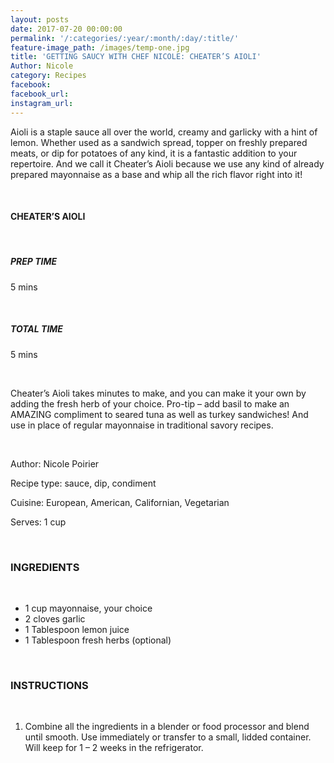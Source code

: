 ```yaml
---
layout: posts
date: 2017-07-20 00:00:00
permalink: '/:categories/:year/:month/:day/:title/'
feature-image_path: /images/temp-one.jpg
title: 'GETTING SAUCY WITH CHEF NICOLE: CHEATER’S AIOLI'
Author: Nicole
category: Recipes
facebook:
facebook_url:
instagram_url:
---
```


Aioli is a staple sauce all over the world, creamy and garlicky with a hint of lemon. Whether used as a sandwich spread, topper on freshly prepared meats, or dip for potatoes of any kind, it is a fantastic addition to your repertoire. And we call it Cheater’s Aioli because we use any kind of already prepared mayonnaise as a base and whip all the rich flavor right into it!

&nbsp;

#### CHEATER’S AIOLI

&nbsp;

##### PREP TIME

5 mins

&nbsp;

##### TOTAL TIME

5 mins

&nbsp;

Cheater’s Aioli takes minutes to make, and you can make it your own by adding the fresh herb of your choice. Pro-tip – add basil to make an AMAZING compliment to seared tuna as well as turkey sandwiches! And use in place of regular mayonnaise in traditional savory recipes.

&nbsp;

Author: Nicole Poirier

Recipe type: sauce, dip, condiment

Cuisine: European, American, Californian, Vegetarian

Serves: 1 cup

&nbsp;

### INGREDIENTS

&nbsp;

* 1 cup mayonnaise, your choice
* 2 cloves garlic
* 1 Tablespoon lemon juice
* 1 Tablespoon fresh herbs (optional)

&nbsp;

### INSTRUCTIONS

&nbsp;

1. Combine all the ingredients in a blender or food processor and blend until smooth. Use immediately or transfer to a small, lidded container. Will keep for 1 – 2 weeks in the refrigerator.